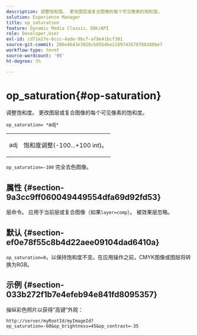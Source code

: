 ```yaml
---
description: 调整饱和度。 更改图层或复合图像的每个可见像素的饱和度。
solution: Experience Manager
title: op_saturation
feature: Dynamic Media Classic，SDK/API
role: Developer,User
exl-id: cd71e27e-6ccc-4ade-9bcf-af8e41bcf381
source-git-commit: 206e4643e3926cb85b4be2189743578f88180be7
workflow-type: tm+mt
source-wordcount: '95'
ht-degree: 3%

---
```


# op_saturation{#op-saturation}

调整饱和度。 更改图层或复合图像的每个可见像素的饱和度。

`op_saturation= *`adj`*`

<table id="simpletable_5F118A28FE674B06A16F6F19C56B4594"> 
 <tr class="strow"> 
  <td class="stentry"> <p><span class="varname"> adj</span> </p> </td> 
  <td class="stentry"> <p>饱和度调整(-100...+100 int)。 </p></td> 
 </tr> 
</table>

`op_saturation=-100` 完全去色图像。

## 属性 {#section-9a3cc9ff060049449554dfa69d92fd53}

层命令。 应用于当前层或复合图像（如果`layer=comp`）。 被效果层忽略。

## 默认 {#section-ef0e78f55c8b4d22aee09104dad6410a}

`op_saturation=0`，以保持饱和度不变。在应用操作之前，CMYK图像或图层将转换为RGB。

## 示例 {#section-033b272f1b7e4efeb94e841fd8095357}

操纵彩色照片以获得“高键”外观：

`http://server/myRootId/myImageId?op_saturation=-60&op_brightness=45&op_contrast=-35`
